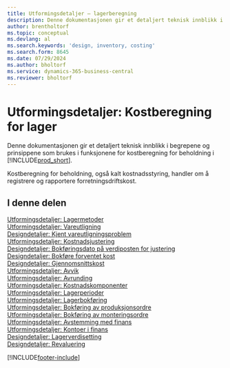 ```yaml
---
title: Utformingsdetaljer – lagerberegning
description: Denne dokumentasjonen gir et detaljert teknisk innblikk i begrepene og prinsippene som brukes i funksjonene for kostberegning for beholdning i Business Central.
author: brentholtorf
ms.topic: conceptual
ms.devlang: al
ms.search.keywords: 'design, inventory, costing'
ms.search.form: 8645
ms.date: 07/29/2024
ms.author: bholtorf
ms.service: dynamics-365-business-central
ms.reviewer: bholtorf
---
```


# <a name="design-details-inventory-costing"></a>Utformingsdetaljer: Kostberegning for lager

Denne dokumentasjonen gir et detaljert teknisk innblikk i begrepene og prinsippene som brukes i funksjonene for kostberegning for beholdning i [!INCLUDE[prod_short](includes/prod_short.md)].  

Kostberegning for beholdning, også kalt kostnadsstyring, handler om å registrere og rapportere forretningsdriftskost.  

## <a name="in-this-section"></a>I denne delen

[Utformingsdetaljer: Lagermetoder](design-details-costing-methods.md)  
[Utformingsdetaljer: Vareutligning](design-details-item-application.md)  
[Designdetaljer: Kjent vareutligningsproblem](design-details-inventory-zero-level-open-item-ledger-entries.md)  
[Utformingsdetaljer: Kostnadsjustering](design-details-cost-adjustment.md)  
[Designdetaljer: Bokføringsdato på verdiposten for justering](design-details-inventory-adjustment-value-entry-posting-date.md)  
[Designdetaljer: Bokføre forventet kost](design-details-expected-cost-posting.md)  
[Designdetaljer: Gjennomsnittskost](design-details-average-cost.md)  
[Utformingsdetaljer: Avvik](design-details-variance.md)  
[Utformingsdetaljer: Avrunding](design-details-rounding.md)  
[Utformingsdetaljer: Kostnadskomponenter](design-details-cost-components.md)  
[Utformingsdetaljer: Lagerperioder](design-details-inventory-periods.md)  
[Utformingsdetaljer: Lagerbokføring](design-details-inventory-posting.md)  
[Utformingsdetaljer: Bokføring av produksjonsordre](design-details-production-order-posting.md)  
[Utformingsdetaljer: Bokføring av monteringsordre](design-details-assembly-order-posting.md)  
[Utformingsdetaljer: Avstemming med finans](design-details-reconciliation-with-the-general-ledger.md)  
[Utformingsdetaljer: Kontoer i finans](design-details-accounts-in-the-general-ledger.md)  
[Designdetaljer: Lagerverdisetting](design-details-inventory-valuation.md)  
[Designdetaljer: Revaluering](design-details-revaluation.md)


[!INCLUDE[footer-include](includes/footer-banner.md)]
